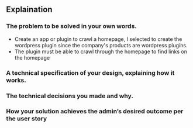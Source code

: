 ## Explaination
### The problem to be solved in your own words.
- Create an app or plugin to crawl a homepage, I selected to create the wordpress plugin since the company's products are wordpress plugins. 
- The plugin must be able to crawl through the homepage to find links on the homepage

### A technical specification of your design, explaining how it works.
### The technical decisions you made and why.
### How your solution achieves the admin’s desired outcome per the user story
